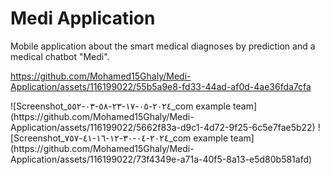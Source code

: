 # Medi Application
Mobile application about the smart medical diagnoses by prediction and a medical chatbot "Medi".

https://github.com/Mohamed15Ghaly/Medi-Application/assets/116199022/55b5a9e8-fd33-44ad-af0d-4ae36fda7cfa
<div >
  ![Screenshot_٢٠٢٤-٠٥-١٧-٢٣-٥٨-٠٣-٥٥٢_com example team](https://github.com/Mohamed15Ghaly/Medi-Application/assets/116199022/5662f83a-d9c1-4d72-9f25-6c5e7fae5b22)
![Screenshot_٢٠٢٤-٠٤-٣٠-١٢-١٦-٤١-٧٥٧_com example team](https://github.com/Mohamed15Ghaly/Medi-Application/assets/116199022/73f4349e-a71a-40f5-8a13-e5d80b581afd)
</div>
